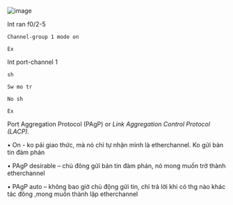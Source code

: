 ![image](https://user-images.githubusercontent.com/50360416/196135856-ac2208a2-fe40-4ce0-9ba8-e35905d65510.png)

Int ran f0/2-5

	Channel-group 1 mode on
	
	Ex
	
Int port-channel 1

	sh	
	
	Sw mo tr
	
	No sh
	
	Ex
  
  
Port Aggregation Protocol (PAgP) or *Link Aggregation Control Protocol (LACP).*

•	On -  ko pải giao thức, mà nó chỉ tự nhận mình là etherchannel. Ko gửi bản tin đàm phán

•	PAgP desirable – chủ đông gửi bản tin đàm phán, nó mong muốn trở thành etherchannel

•	PAgP auto – không bao giờ chủ động gửi tin, chỉ trả lời khi có thg nào khác tác đông ,mong muốn thành lập etherchannel


